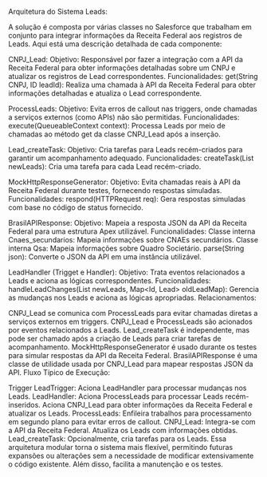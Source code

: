 Arquitetura do Sistema
Leads:

A solução é composta por várias classes no Salesforce que trabalham em conjunto para integrar informações da Receita Federal aos registros de Leads. Aqui está uma descrição detalhada de cada componente:

CNPJ_Lead:
Objetivo: Responsável por fazer a integração com a API da Receita Federal para obter informações detalhadas sobre um CNPJ e atualizar os registros de Lead correspondentes.
Funcionalidades:
get(String CNPJ, ID leadId): Realiza uma chamada à API da Receita Federal para obter informações detalhadas e atualiza o Lead correspondente.

ProcessLeads:
Objetivo: Evita erros de callout nas triggers, onde chamadas a serviços externos (como APIs) não são permitidas.
Funcionalidades:
execute(QueueableContext context): Processa Leads por meio de chamadas ao método get da classe CNPJ_Lead após a inserção.

Lead_createTask:
Objetivo: Cria tarefas para Leads recém-criados para garantir um acompanhamento adequado.
Funcionalidades:
createTask(List<Lead> newLeads): Cria uma tarefa para cada Lead recém-criado.

MockHttpResponseGenerator:
Objetivo: Evita chamadas reais à API da Receita Federal durante testes, fornecendo respostas simuladas.
Funcionalidades:
respond(HTTPRequest req): Gera respostas simuladas com base no código de status fornecido.

BrasilAPIResponse:
Objetivo: Mapeia a resposta JSON da API da Receita Federal para uma estrutura Apex utilizável.
Funcionalidades:
Classe interna Cnaes_secundarios: Mapeia informações sobre CNAEs secundários.
Classe interna Qsa: Mapeia informações sobre Quadro Societário.
parse(String json): Converte o JSON da API em uma instância utilizável.

LeadHandler (Trigget e Handler):
Objetivo: Trata eventos relacionados a Leads e aciona as lógicas correspondentes.
Funcionalidades:
handleLeadChanges(List<Lead> newLeads, Map<Id, Lead> oldLeadMap): Gerencia as mudanças nos Leads e aciona as lógicas apropriadas.
Relacionamentos:

CNPJ_Lead se comunica com ProcessLeads para evitar chamadas diretas a serviços externos em triggers.
CNPJ_Lead e ProcessLeads são acionados por eventos relacionados a Leads.
Lead_createTask é independente, mas pode ser chamado após a criação de Leads para criar tarefas de acompanhamento.
MockHttpResponseGenerator é usado durante os testes para simular respostas da API da Receita Federal.
BrasilAPIResponse é uma classe de utilidade usada por CNPJ_Lead para mapear respostas JSON da API.
Fluxo Típico de Execução:

Trigger LeadTrigger: Aciona LeadHandler para processar mudanças nos Leads.
LeadHandler:
Aciona ProcessLeads para processar Leads recém-inseridos.
Aciona CNPJ_Lead para obter informações da Receita Federal e atualizar os Leads.
ProcessLeads: Enfileira trabalhos para processamento em segundo plano para evitar erros de callout.
CNPJ_Lead:
Integra-se com a API da Receita Federal.
Atualiza os Leads com informações obtidas.
Lead_createTask: Opcionalmente, cria tarefas para os Leads.
Essa arquitetura modular torna o sistema mais flexível, permitindo futuras expansões ou alterações sem a necessidade de modificar extensivamente o código existente. Além disso, facilita a manutenção e os testes.